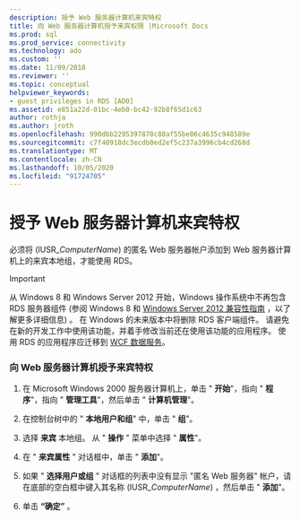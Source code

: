 ```yaml
---
description: 授予 Web 服务器计算机来宾特权
title: 向 Web 服务器计算机授予来宾权限 |Microsoft Docs
ms.prod: sql
ms.prod_service: connectivity
ms.technology: ado
ms.custom: ''
ms.date: 11/09/2018
ms.reviewer: ''
ms.topic: conceptual
helpviewer_keywords:
- guest privileges in RDS [ADO]
ms.assetid: e851a22d-01bc-4eb0-bc42-92b8f65d1c63
author: rothja
ms.author: jroth
ms.openlocfilehash: 990dbb2295397870c88af55be06c4635c948589e
ms.sourcegitcommit: c7f40918dc3ecdb0ed2ef5c237a3996cb4cd268d
ms.translationtype: MT
ms.contentlocale: zh-CN
ms.lasthandoff: 10/05/2020
ms.locfileid: "91724705"
---
```

# <a name="granting-guest-privileges-to-a-web-server-computer"></a>授予 Web 服务器计算机来宾特权
必须将 (IUSR_*ComputerName*) 的匿名 Web 服务器帐户添加到 Web 服务器计算机上的来宾本地组，才能使用 RDS。  
  
> [!IMPORTANT]
>  从 Windows 8 和 Windows Server 2012 开始，Windows 操作系统中不再包含 RDS 服务器组件 (参阅 Windows 8 和 [Windows Server 2012 兼容性指南](https://www.microsoft.com/download/details.aspx?id=27416) ，以了解更多详细信息) 。 在 Windows 的未来版本中将删除 RDS 客户端组件。 请避免在新的开发工作中使用该功能，并着手修改当前还在使用该功能的应用程序。 使用 RDS 的应用程序应迁移到 [WCF 数据服务](/dotnet/framework/wcf/)。  
  
### <a name="to-grant-guest-privileges-to-a-web-server-computer"></a>向 Web 服务器计算机授予来宾特权  
  
1.  在 Microsoft Windows 2000 服务器计算机上，单击 " **开始**"，指向 " **程序**"，指向 " **管理工具**"，然后单击 " **计算机管理**"。  
  
2.  在控制台树中的 " **本地用户和组**" 中，单击 " **组**"。  
  
3.  选择 **来宾** 本地组。 从 " **操作** " 菜单中选择 " **属性**"。  
  
4.  在 " **来宾属性** " 对话框中，单击 " **添加**"。  
  
5.  如果 " **选择用户或组** " 对话框的列表中没有显示 "匿名 Web 服务器" 帐户，请在底部的空白框中键入其名称 (IUSR_*ComputerName*) ，然后单击 " **添加**"。  
  
6.  单击 **“确定”** 。